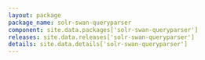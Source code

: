```yaml
---
layout: package
package_name: solr-swan-queryparser
component: site.data.packages['solr-swan-queryparser']
releases: site.data.releases['solr-swan-queryparser']
details: site.data.details['solr-swan-queryparser']
---
```

